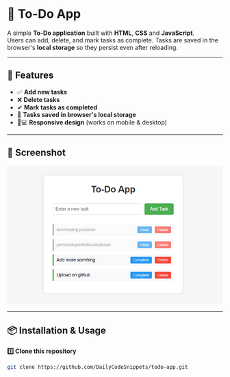 # 📝 To-Do App

A simple **To-Do application** built with **HTML**, **CSS** and **JavaScript**.  
Users can add, delete, and mark tasks as complete. Tasks are saved in the browser's **local storage** so they persist even after reloading.

---

## 🚀 Features
- ✅ **Add new tasks**
- ❌ **Delete tasks**
- ✔ **Mark tasks as completed**
- 💾 **Tasks saved in browser's local storage**
- 📱💻 **Responsive design** (works on mobile & desktop)

---

## 📸 Screenshot

![To-Do App Screenshot](images/screenshot.png)

---

## 📦 Installation & Usage

**1️⃣ Clone this repository**
```bash
git clone https://github.com/DailyCodeSnippets/todo-app.git

